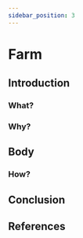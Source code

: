```yaml
---
sidebar_position: 3
---
```


# Farm

## Introduction

### What?

### Why?

## Body

### How?

## Conclusion

## References